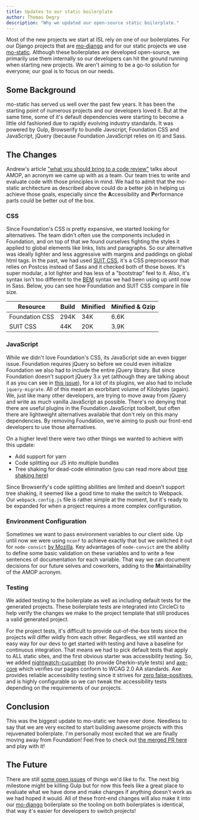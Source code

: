 ```yaml
---
title: Updates to our static boilerplate
author: Thomas Degry
description: "Why we updated our open-source static boilerplate."
---
```


Most of the new projects we start at ISL rely on one of our boilerplates. For our Django projects that are [mo-django](https://github.com/istrategylabs/mo-django) and for our static projects we use [mo-static](https://github.com/istrategylabs/mo-static). Although these boilerplates are developed open-source, we primarily use them internally so our developers can hit the ground running when starting new projects. We aren't aiming to be a go-to solution for everyone; our goal is to focus on our needs.

## Some Background
mo-static has served us well over the past few years. It has been the starting point of numerous projects and our developers loved it. But at the same time, some of it's default dependencies were starting to become a little old fashioned due to rapidly evolving industry standards. It was powered by Gulp, Browserify to bundle Javscript, Foundation CSS and JavaScript, jQuery (because Foundation JavaScript relies on it) and Sass.

## The Changes
Andrew's article ["what you should bring to a code review"](/what-you-should-bring-to-a-code-review/) talks about AMOP, an acronym we came up with as a team. Our team tries to write and evaluate code with those principles in mind. We had to admit that the mo-static architecture as described above could do a better job in helping us achieve those goals, especially since the **A**ccessibility and **P**erformance parts could be better out of the box.


### CSS
Since Foundation's CSS is pretty expansive, we started looking for alternatives. The team didn't often use the components included in Foundation, and on top of that we found ourselves fighting the styles it applied to global elements like links, lists and paragraphs. So our alternative was ideally lighter and less aggressive with margins and paddings on global html tags. In the past, we had used [SUIT CSS](https://suitcss.github.io/), it's a CSS preprocessor that relies on Postcss instead of Sass and it checked both of those boxes. It's super modular, a lot lighter and has less of a "bootstrap" feel to it. Also, it's syntax isn't too different to the [BEM](http://getbem.com/introduction/) syntax we had been using up until now in Sass. Below, you can see how Foundation and SUIT CSS compare in file size.

| Resource       | Build | Minified | Minified & Gzip |
|----------------|-------|----------|-----------------|
| Foundation CSS |  294K |    34K   |       6.6K      |
| SUIT CSS       |  44K  |    20K   |       3.9K      |


### JavaScript
While we didn't love Foundation's CSS, its JavaScript side an even bigger issue. Foundation requires jQuery so before we could even initialize Foundation we also had to include the entire jQuery library. But since Foundation doesn't support jQuery 3.x yet (although they are talking about it as you can see in [this issue](https://github.com/zurb/foundation-sites/issues/8834)), for a lot of its plugins, we also had to include `jquery-migrate`. All of this meant an exorbitant volume of Kilobytes (again). We, just like many other developers, are trying to move away from jQuery and write as much vanilla JavaScript as possible. There's no denying that there are useful plugins in the Foundation JavaScript toolbelt, but often there are lightweight alternatives available that don't rely on this many dependencies. By removing Foundation, we're aiming to push our front-end developers to use those alternatives.

On a higher level there were two other things we wanted to achieve with this update:
- Add support for yarn
- Code splitting our JS into multiple bundles
- Tree shaking for dead-code elimination (you can read more about [tree shaking here](https://webpack.js.org/guides/tree-shaking/))

Since Browserify's code splitting abilities are limited and doesn't support tree shaking, it seemed like a good time to make the switch to Webpack. Our `webpack.config.js` file is rather simple at the moment, but it's ready to be expanded for when a project requires a more complex configuration.

### Environment Configuration
Sometimes we want to pass environment variables to our client side. Up until now we were using `nconf` to achieve exactly that but we switched it out for `node-convict` [by Mozilla](https://github.com/mozilla/node-convict). Key advantages of `node-convict` are the ability to define some basic validation on these variables and to write a few sentences of documentation for each variable. That way we can document decisions for our future selves and coworkers, adding to the **M**aintainability of the AMOP acronym.


### Testing
We added testing to the boilerplate as well as including default tests for the generated projects. These boilerplate tests are integrated into CircleCi to help verify the changes we make to the project template that still produces a valid generated project.

For the project tests, it's difficult to provide out-of-the-box tests since the projects will differ wildly from each other. Regardless, we still wanted an easy way for our devs to get started with testing and have a baseline for continuous integration. That means we had to pick default tests that apply to ALL static sites, and the first obvious starter was accessibility testing. So, we added [nightwatch-cucumber](https://github.com/mucsi96/nightwatch-cucumber) (to provide Gherkin-style tests) and [axe-core](https://github.com/dequelabs/axe-core) which verifies our pages conform to WCAG 2.0 AA standards. Axe provides reliable accessibility testing since it strives for [zero false-positives](https://github.com/dequelabs/axe-core#manifesto), and is highly configurable so we can tweak the accessibility tests depending on the requirements of our projects.


## Conclusion
This was the biggest update to mo-static we have ever done. Needless to say that we are very excited to start building awesome projects with this rejuvenated boilerplate. I'm personally most excited that we are finally moving away from Foundation! Feel free to check out [the merged PR here](https://github.com/istrategylabs/mo-static/pull/77) and play with it!

## The Future
There are still [some open issues](https://github.com/istrategylabs/mo-static/issues) of things we'd like to fix. The next big milestone might be killing Gulp but for now this feels like a great place to evaluate what we have done and make changes if anything doesn't work as we had hoped it would. All of these front-end changes will also make it into our [mo-django](https://github.com/istrategylabs/mo-django) boilerplate so the tooling on both boilerplates is identical, that way it's easier for developers to switch projects!
